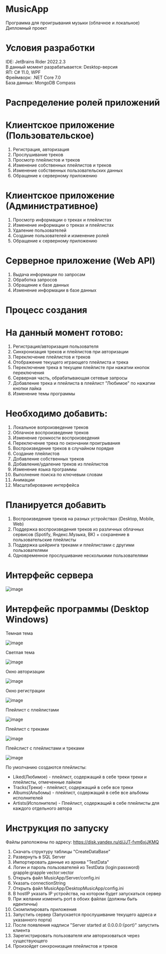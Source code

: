 # MusicApp
Программа для проигрывания музыки (облачное и локальное)  
Дипломный проект

# Условия разработки
IDE: JetBrains Rider 2022.2.3  
В данный момент разрабатывается: Desktop-версия  
ЯП: С# 11.0, WPF  
Фреймворк: .NET Core 7.0  
База данных: MongoDB Compass  

# Распределение ролей приложений
# Клиентское приложение (Пользовательское)
1) Регистрация, авторизация
2) Прослушивание треков
3) Просмотр плейлистов и треков
4) Изменение собственных плейлистов и треков
5) Изменение собственных пользовательских данных
6) Обращение к серверному приложению

# Клиентское приложение (Административное)
1) Просмотр информации о треках и плейлистах
2) Изменение информации о треках и плейлистах
3) Удаление пользователей
4) Создание пользователей и изменение ролей
5) Обращение к серверному приложению

# Серверное приложение (Web API)
1) Выдача информации по запросам
2) Обработка запросов
3) Обращение к базе данных
4) Изменение информации в базе данных

# Процесс создания
# На данный момент готово:
  1) Регистрация/авторизация пользователя
  2) Синхронизация треков и плейлистов при авторизации
  3) Переключение плейлистов и треков
  4) Отображение текущего играющего плейлиста и трека
  5) Переключение трека в текущем плейлисте при нажатии кнопок переключения
  6) Серверная часть, обрабатывающая сетевые запросы
  7) Добавление трека и плейлиста в плейлист "Любимое" по нажатии кнопки лайка
  8) Изменение темы программы

# Необходимо добавить:
  1) Локальное вопроизведение треков
  2) Облачное воспроизведение треков
  3) Изменение громкости воспроизведения
  4) Переключение трека по окончании проигрывания
  5) Воспроизведение треков в случайном порядке
  6) Создание плейлистов
  7) Добавление собственных треков
  8) Добавление/удаление треков из плейлистов
  9) Изменение языка программы
  10) Выполнение поиска по ключевым словам
  11) Анимации
  12) Масштабирование интерфейса

# Планируется добавить
1) Воспроизведение треков на разных устройствах (Desktop, Mobile, Web)
2) Поддержка воспроизведения треков из различных облачных сервисов (Spotify, Яндекс.Музыка, ВК) + сохранение в пользовательские плейлисты
3) Поддержка шейринга треками и плейлистами с другими пользователями
4) Одновременное прослушивание несколькими пользователями

# Интерфейс сервера

![image](https://user-images.githubusercontent.com/97295498/200616382-a7473412-d63f-4c3e-a489-6df18fd6f7c5.png)

# Интерфейс программы (Desktop Windows)
Темная тема

![image](https://user-images.githubusercontent.com/97295498/200902745-7175483d-cfb2-4867-80be-e8b9af8d0bb4.png)

Светлая тема

![image](https://user-images.githubusercontent.com/97295498/200902655-01dfe4b8-67af-4255-8860-f99b30a5aef7.png)


Окно авторизации

![image](https://user-images.githubusercontent.com/97295498/200617378-4393a476-c946-456f-ae7f-7995ac1b0a4f.png)

Окно регистрации

![image](https://user-images.githubusercontent.com/97295498/200617452-1e88438a-47d0-4cfb-819b-c6f46764d40e.png)

Плейлист с плейлистами

![image](https://user-images.githubusercontent.com/97295498/200616988-7c9764ec-9005-4bd5-a742-6f28d80b126e.png)

Плейлист с треками

![image](https://user-images.githubusercontent.com/97295498/200617056-6f25c1c6-71e4-41bc-90e5-49698c116275.png)

Плейслист с плейлистами и треками

![image](https://user-images.githubusercontent.com/97295498/200617157-22cd6475-3b8b-429f-810a-4a75d964eb31.png)

По умолчанию создаются плейлисты:  
- Liked(Любимое) - плейлист, содержащий в себе треки треки и плейлисты, отмеченные лайком  
- Tracks(Треки) - плейлист, содержащий в себе все треки  
- Albums(Альбомы) - плейлист, содержащий в себе все альбомы исполнителей  
- Artists(Исполнители) - Плейлист, содержащий в себе плейлисты для каждого отдельного автора

# Инструкция по запуску
Файлы раположены по адресу: https://disk.yandex.ru/d/JJT-fvm6xjJKMQ
1) Скачать структуру таблицы "CreateDataBase"
2) Развернуть в SQL Server
3) Импортировать данные из архива "TestData"
4) Логин и пароль пользователей из TestData (login:password)
grapple:grapple
vector:vector
6) Открыть файл MusicApp/Server/config.ini 
7) Указать connectionString
8) Открыть файл MusicApp/DesktopMusicApp/config.ini 
9) В hostIP указать IP устройства, на котором будет запускаться сервер
10) При желании изменить port в обоих файлах (должны быть идентичны)
11) Скомпилировать приложения
12) Запустить сервер (Запускается прослушивание текущего адреса и указанного порта)
13) После появления надписи "Server started at 0.0.0.0:{port}" запустить клиента
14) Зарегистрировать пользователя или авторизоваться через существующего
15) Произойдет синхронизация плейлистов и треков

